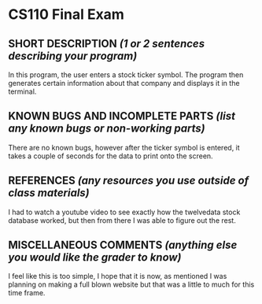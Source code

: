 # CS110 Final Exam

## SHORT DESCRIPTION *(1 or 2 sentences describing your program)*
In this program, the user enters a stock ticker symbol. The program then generates certain information about
that company and displays it in the terminal.

## KNOWN BUGS AND INCOMPLETE PARTS *(list any known bugs or non-working parts)*
There are no known bugs, however after the ticker symbol is entered, it takes a couple of seconds for
the data to print onto the screen.

## REFERENCES *(any resources you use outside of class materials)*
I had to watch a youtube video to see exactly how the twelvedata stock database worked, but then from 
there I was able to figure out the rest.

## MISCELLANEOUS COMMENTS *(anything else you would like the grader to know)*
I feel like this is too simple, I hope that it is now, as mentioned I was planning on making
a full blown website but that was a little to much for this time frame. 